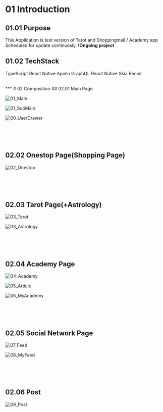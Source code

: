 # 01 Introduction
## 01.01 Purpose
This Application is test version of Tarot and Shoppingmall / Academy app<br>
Scheduled for update continuosly.
**!Ongoing project**

## 01.02 TechStack
TypeScript
React Native
Apollo GraphQL
React Native Skia
Recoil

<br>
***
# 02 Composition
## 02.01 Main Page

![01_Main](https://github.com/Philip-sung/PROJECT-TarotApp/assets/75019527/f14305ac-7253-497c-8b3a-0cf6dd9fba55)

![01_SubMain](https://github.com/Philip-sung/PROJECT-PServer-V02/assets/75019527/591177f7-e4c4-4da2-87b6-0591d992574f)

![00_UserDrawer](https://github.com/Philip-sung/PROJECT-TarotApp/assets/75019527/f06cf42e-169d-4f10-9a87-5f1fa77bd335)
<br><br><br><br><br>
## 02.02 Onestop Page(Shopping Page)
![02_Onestop](https://github.com/Philip-sung/PROJECT-PServer-V02/assets/75019527/a8c3a5fe-99e6-4078-9712-d737832f55a8)
<br><br><br><br><br>
## 02.03 Tarot Page(+Astrology)
![03_Tarot](https://github.com/Philip-sung/PROJECT-PServer-V02/assets/75019527/0a017bd2-2dee-442a-8527-d0ab0d5e56a8)

![03_Astrology](https://github.com/Philip-sung/PROJECT-PServer-V02/assets/75019527/6ddc64d2-3ffc-4761-a857-c02866476d61)
<br><br><br><br><br>
## 02.04 Academy Page
![04_Academy](https://github.com/Philip-sung/PROJECT-PServer-V02/assets/75019527/e5c23568-cce3-4675-bfc7-bf3538d96e3d)

![05_Article](https://github.com/Philip-sung/PROJECT-PServer-V02/assets/75019527/da7cca46-dbae-43d4-a0b3-7fc0059a66de)

![06_MyAcademy](https://github.com/Philip-sung/PROJECT-PServer-V02/assets/75019527/e2e36913-a46c-42be-8d3f-f7788230988c)
<br><br><br><br><br>
## 02.05 Social Network Page
![07_Feed](https://github.com/Philip-sung/PROJECT-PServer-V02/assets/75019527/8af2e29e-4035-4b22-a6a1-4915f040b39a)

![08_MyFeed](https://github.com/Philip-sung/PROJECT-PServer-V02/assets/75019527/98c98e03-dff9-4f77-a13c-b9a15405b537)
<br><br><br><br><br>
## 02.06 Post
![09_Post](https://github.com/Philip-sung/PROJECT-PServer-V02/assets/75019527/6710c4d1-a15b-43e2-965c-70e01ff9bc9d)
